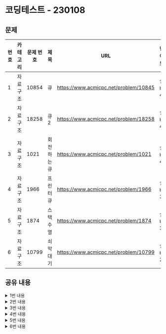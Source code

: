 # 코딩테스트 - 230108

## 문제

|번호|카테고리|문제 번호|제목|URL|난이도|
|---|---|---|---|---|---|
|1|자료구조|10854|큐|https://www.acmicpc.net/problem/10845|실버4|
|2|자료구조|18258|큐2|https://www.acmicpc.net/problem/18258|실버4|
|3|자료구조|1021|회전하는 큐|https://www.acmicpc.net/problem/1021|실버4|
|4|자료구조|1966|프린터 큐|https://www.acmicpc.net/problem/1966|실버3|
|5|자료구조|1874|스택 수열|https://www.acmicpc.net/problem/1874|실버3|
|6|자료구조|10799|쇠막대기|https://www.acmicpc.net/problem/10799|실버2|

## 공유 내용
  
<details>
<summary>1번 내용</summary>
<div markdown="1">

  ```python
  #코드 공유
  import sys

def input():
    return sys.stdin.readline().rstrip()

n = int(input())
que = []

for i in range(n):
    s = input()
    
    if(s == "pop" or s == "front"):
        if (que):
            print(que[0])
            if(s == "pop"):
                del que[0]
        else:
            print(-1)
    
    elif(s == "size"):
        print(len(que))
    
    elif(s == "empty"):
        if(que):
            print(0)
        else:
            print(1)
            
    elif(s == "back"):
        if(que):
            print(que[len(que)-1])
        else:
            print(-1)
            
    else: # push x 의 경우 문자 일치를 판단하려면 정규표현식 사용해야해서 else로 처리함
        que.append(s.split(' ')[1])
    


  ```
* 관련 내용 링크(블로그 등)

  * 참고 사항 없음

</div>
</details>


<details>
<summary>2번 내용</summary>
<div markdown="1">

  ```python
  #코드 공유
  # 1번과 문제는 동일했으나 시간 초과로 실패했다. deque 모듈을 꼭 이용해야 했다.
  import sys
from collections import deque
  
def input():
   return sys.stdin.readline().rstrip()

n = int(input())
  
# list로 만들면 시간 초과로 실패한다. 리스트의 append와 pop 동작은 마지막 요소 처리에 빠르지만,
# 첫 번째 요소에 대해 append, pop을 하는 것은 모든 리스트의 item들이 위치를 옮겨야하기 때문에 느리다고 한다.
que = deque() 

for i in range(n):
    ss = input().split(' ')
    s = ss[0]
    
    try:
        if(s == "push"):
            que.append(ss[1])
            
        elif(s == "pop"): # 1번 코드에서 이 부분만 수정이 필요했다.
            print(que.popleft())
            
        elif(s == "front"):
            print(que[0])
    
        elif(s == "size"):
            print(len(que))

        elif(s == "empty"):
            if(que):
                print(0)
            else:
                print(1)

        elif(s == "back"):
            print(que[len(que)-1])
            
    except:
        print(-1)


  ```
* 관련 내용 링크(블로그 등)

  * https://blog.naver.com/kut_da_92/222687317875

</div>
</details>

<details>
<summary>3번 내용</summary>
<div markdown="1">

  ```python
  #코드 공유
  import sys
import math
from collections import deque

def input():
   return sys.stdin.readline().rstrip()
    
s1 = input().split(' ')

N = int(s1[0]) # 큐의 크기
que = deque()
for i in range(1, N+1):
    que.append(i)
       
s2 = input().split(' ')
result = 0
for n in s2:
    n = int(n)
    mid = math.floor(len(que)/2) # 왼쪽으로 돌릴지, 오른쪽으로 돌릴지에 대한 기준점
    
    while(True): # 첫 번째 원소가 원하는 원소일 때까지 반복
        if que[0] == n:
            que.popleft()
            break;
            
        elif que.index(n) <= mid: # 왼쪽으로 회전
            result += 1
            que.append(que.popleft())
            
        else: # 오른쪽으로 회전
            result += 1
            que.insert(0, que.pop())        

print(result)


  ```
* 관련 내용 링크(블로그 등)

  * 참고 사항 없음

</div>
</details>


<details>
<summary>4번 내용</summary>
<div markdown="1">

  ```python
  #코드 공유
from collections import deque
    
N = int(input()) # test case 수

for i in range(N):
    nm = input().split(' ')
    n = int(nm[0]) # 문서 수
    m = int(nm[1]) # 몇 번째로 인쇄되었는지 궁금한 문서

    ps = input().split(' ') # 중요도
    lst = deque()
    for j in range(n):
        lst.append([j,int(ps[j])]) # 문서 번호와 중요도

    print_num = 0
    while True:
        max_p = int(max(ps))
        if lst[0][1] == max_p: # 출력
            target = lst.popleft()[0]
            ps[target] = '0' # 남은 문서들의 우선순위 재계산을 위해
            print_num += 1
            
            if target == m:
                print(print_num)
                break;
             
        elif lst[0][1] < max_p: # 우선순위가 낮으므로 출력 안하고 뒤로 보냄
            lst.append(lst.popleft())


  ```
* 관련 내용 링크(블로그 등)

  * 참고 사항 없음

</div>
</details>


<details>
<summary>5번 내용</summary>
<div markdown="1">

  ```python
  #코드 공유
  import sys

def input():
   return sys.stdin.readline().rstrip()

n = int(input())

stack = []
result = []
i = 1
for j in range(1, n+1):
    m = int(input())
    
    while i <= m:
        stack.append(i)
        i += 1
        result.append('+')
            
    if m == stack[len(stack) - 1]:
        stack.pop()
        result.append('-')
    
    else:
        result.append('NO')
    

if 'NO' in result:
    print('NO')
else:
    for r in result:
        print(r)


  ```
* 관련 내용 링크(블로그 등)

  * 참고 사항 없음

</div>
</details>


<details>
<summary>6번 내용</summary>
<div markdown="1">

  ```python
  # 코드 공유
  # 시간 초과를 피하기 위해 수정.. 또 수정.. 
  import sys

def input():
   return sys.stdin.readline().rstrip()
    
ss = input()
ss = ss.replace('()', 'L') # ()는 레이저를 의미하므로 L로 치환
ss = ss.strip('L')

stack = []
result = 0
laser = 0

for s in ss:
    if s == '(':
        stack.append(laser)
        stack.append('(')
        laser = 0
    elif s == 'L':
        laser += 1
    else:
        target = stack.pop()
        
        while target != '(':
            laser += target
            target = stack.pop()
        
        bar = laser + 1    # 잘린 막대기 수 = 레이저 수 + 1
        result += bar

        if stack:
            stack.append(laser)

        laser = 0

print(result)


  ```
* 관련 내용 링크(블로그 등)

  * 참고 사항 

</div>
</details>
